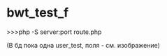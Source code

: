 # bwt_test_f

\>\>\>php -S server:port route.php

(В бд пока одна user_test, поля - см. изображение)
